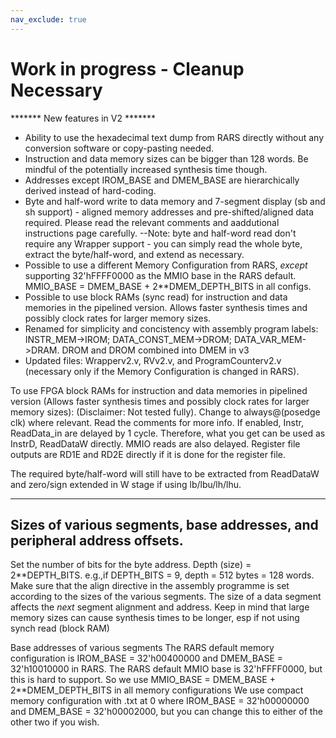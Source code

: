 ```yaml
---
nav_exclude: true
---
```

# Work in progress - Cleanup Necessary
******* New features in V2 *******
- Ability to use the hexadecimal text dump from RARS directly without any conversion software or copy-pasting needed.
- Instruction and data memory sizes can be bigger than 128 words. Be mindful of the potentially increased synthesis time though.
- Addresses except IROM_BASE and DMEM_BASE are hierarchically derived instead of hard-coding.
- Byte and half-word write to data memory and 7-segment display (sb and sh support) - aligned memory addresses and pre-shifted/aligned data required. Please read the relevant comments and aaddutional instructions page carefully.
--Note: byte and half-word read don't require any Wrapper support - you can simply read the whole byte, extract the byte/half-word, and extend as necessary.
- Possible to use a different Memory Configuration from RARS, *except* supporting 32'hFFFF0000 as the MMIO base in the RARS default. MMIO_BASE = DMEM_BASE + 2**DMEM_DEPTH_BITS in all configs.
- Possible to use block RAMs (sync read) for instruction and data memories in the pipelined version. Allows faster synthesis times and possibly clock rates for larger memory sizes.
- Renamed for simplicity and concistency with assembly program labels: INSTR_MEM->IROM; DATA_CONST_MEM->DROM; DATA_VAR_MEM->DRAM. DROM and DROM combined into DMEM in v3
- Updated files: Wrapperv2.v, RVv2.v, and ProgramCounterv2.v (necessary only if the Memory Configuration is changed in RARS).

To use FPGA block RAMs for instruction and data memories in pipelined version (Allows faster synthesis times and possibly clock rates for larger memory sizes):
(Disclaimer: Not tested fully). Change to always@(posedge clk) where relevant. Read the comments for more info. 
If enabled, Instr, ReadData_in are delayed by 1 cycle. Therefore, what you get can be used as InstrD, ReadDataW directly. MMIO reads are also delayed. Register file outputs are RD1E and RD2E directly if it is done for the register file.

The required byte/half-word will still have to be extracted from ReadDataW and zero/sign extended in W stage if using lb/lbu/lh/lhu.

----------------------------------------------------------------
Sizes of various segments, base addresses, and peripheral address offsets.
----------------------------------------------------------------
Set the number of bits for the byte address. 
Depth (size) = 2**DEPTH_BITS. e.g.,if DEPTH_BITS = 9, depth = 512 bytes = 128 words. 
Make sure that the align directive in the assembly programme is set according to the sizes of the various segments.
The size of a data segment affects the *next* segment alignment and address.
Keep in mind that large memory sizes can cause synthesis times to be longer, esp if not using synch read (block RAM)

Base addresses of various segments
The RARS default memory configuration is IROM_BASE = 32'h00400000 and DMEM_BASE = 32'h10010000 in RARS.
The RARS default MMIO base is 32'hFFFF0000, but this is hard to support. So we use MMIO_BASE = DMEM_BASE + 2**DMEM_DEPTH_BITS in all memory configurations
We use compact memory configuration with .txt at 0 where IROM_BASE = 32'h00000000 and DMEM_BASE = 32'h00002000, but you can change this to either of the other two if you wish.
